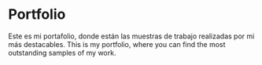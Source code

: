 # Portfolio
Este es mi portafolio, donde están las muestras de trabajo realizadas por mi más destacables.     This is my portfolio, where you can find the most outstanding samples of my work.                                    
